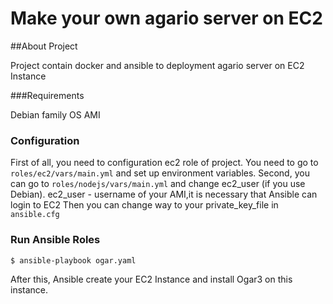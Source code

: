 # Make your own agario server on EC2 

##About Project

Project contain docker and ansible to deployment agario server on EC2 Instance

###Requirements

Debian family OS AMI

### Configuration

First of all, you need to configuration ec2 role of project. You need to go to `roles/ec2/vars/main.yml` and set up environment variables.
Second, you can go to `roles/nodejs/vars/main.yml` and change ec2_user (if you use Debian). ec2_user - username of your AMI,it is necessary that Ansible can login to EC2
Then you can change way to your private_key_file in `ansible.cfg`

### Run Ansible Roles

```shell
$ ansible-playbook ogar.yaml
```
After this, Ansible create your EC2 Instance and install Ogar3 on this instance.
